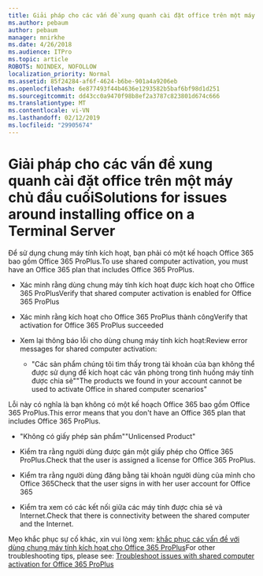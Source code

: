 ```yaml
---
title: Giải pháp cho các vấn đề xung quanh cài đặt office trên một máy chủ đầu cuối
ms.author: pebaum
author: pebaum
manager: mnirkhe
ms.date: 4/26/2018
ms.audience: ITPro
ms.topic: article
ROBOTS: NOINDEX, NOFOLLOW
localization_priority: Normal
ms.assetid: 85f24284-af6f-4624-b6be-901a4a9206eb
ms.openlocfilehash: 6e877493f44b4636e1293582b5baf6bf98d1d251
ms.sourcegitcommit: dd43cc0a9470f98b8ef2a3787c823801d674c666
ms.translationtype: MT
ms.contentlocale: vi-VN
ms.lasthandoff: 02/12/2019
ms.locfileid: "29905674"
---
```

# <a name="solutions-for-issues-around-installing-office-on-a-terminal-server"></a><span data-ttu-id="2c039-102">Giải pháp cho các vấn đề xung quanh cài đặt office trên một máy chủ đầu cuối</span><span class="sxs-lookup"><span data-stu-id="2c039-102">Solutions for issues around installing office on a Terminal Server</span></span>

<span data-ttu-id="2c039-103">Để sử dụng chung máy tính kích hoạt, bạn phải có một kế hoạch Office 365 bao gồm Office 365 ProPlus.</span><span class="sxs-lookup"><span data-stu-id="2c039-103">To use shared computer activation, you must have an Office 365 plan that includes Office 365 ProPlus.</span></span>
  
- <span data-ttu-id="2c039-104">Xác minh rằng dùng chung máy tính kích hoạt được kích hoạt cho Office 365 ProPlus</span><span class="sxs-lookup"><span data-stu-id="2c039-104">Verify that shared computer activation is enabled for Office 365 ProPlus</span></span>
    
- <span data-ttu-id="2c039-105">Xác minh rằng kích hoạt cho Office 365 ProPlus thành công</span><span class="sxs-lookup"><span data-stu-id="2c039-105">Verify that activation for Office 365 ProPlus succeeded</span></span>
    
- <span data-ttu-id="2c039-106">Xem lại thông báo lỗi cho dùng chung máy tính kích hoạt:</span><span class="sxs-lookup"><span data-stu-id="2c039-106">Review error messages for shared computer activation:</span></span>
    
  - <span data-ttu-id="2c039-107">"Các sản phẩm chúng tôi tìm thấy trong tài khoản của bạn không thể được sử dụng để kích hoạt các văn phòng trong tình huống máy tính được chia sẻ"</span><span class="sxs-lookup"><span data-stu-id="2c039-107">"The products we found in your account cannot be used to activate Office in shared computer scenarios"</span></span>
  
<span data-ttu-id="2c039-108">Lỗi này có nghĩa là bạn không có một kế hoạch Office 365 bao gồm Office 365 ProPlus.</span><span class="sxs-lookup"><span data-stu-id="2c039-108">This error means that you don't have an Office 365 plan that includes Office 365 ProPlus.</span></span>
    
  - <span data-ttu-id="2c039-109">"Không có giấy phép sản phẩm"</span><span class="sxs-lookup"><span data-stu-id="2c039-109">"Unlicensed Product"</span></span>
    
  - <span data-ttu-id="2c039-110">Kiểm tra rằng người dùng được gán một giấy phép cho Office 365 ProPlus.</span><span class="sxs-lookup"><span data-stu-id="2c039-110">Check that the user is assigned a license for Office 365 ProPlus.</span></span>
    
  - <span data-ttu-id="2c039-111">Kiểm tra rằng người dùng đăng bằng tài khoản người dùng của mình cho Office 365</span><span class="sxs-lookup"><span data-stu-id="2c039-111">Check that the user signs in with her user account for Office 365</span></span>
    
  - <span data-ttu-id="2c039-112">Kiểm tra xem có các kết nối giữa các máy tính được chia sẻ và Internet.</span><span class="sxs-lookup"><span data-stu-id="2c039-112">Check that there is connectivity between the shared computer and the Internet.</span></span>
    
<span data-ttu-id="2c039-113">Mẹo khắc phục sự cố khác, xin vui lòng xem: [khắc phục các vấn đề với dùng chung máy tính kích hoạt cho Office 365 ProPlus](https://docs.microsoft.com/DeployOffice/troubleshoot-issues-with-shared-computer-activation-for-office-365-proplus)</span><span class="sxs-lookup"><span data-stu-id="2c039-113">For other troubleshooting tips, please see: [Troubleshoot issues with shared computer activation for Office 365 ProPlus](https://docs.microsoft.com/DeployOffice/troubleshoot-issues-with-shared-computer-activation-for-office-365-proplus)</span></span>
  

